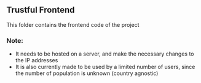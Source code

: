 ## Trustful Frontend

This folder contains the frontend code of the project

### Note:
- It needs to be hosted on a server, and make the necessary changes to the IP addresses
- It is also currently made to be used by a limited number of users, since the number of population is unknown (country agnostic)
